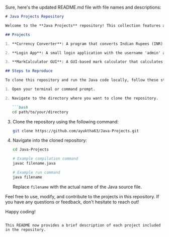 Sure, here's the updated README.md file with file names and descriptions:

```markdown
# Java Projects Repository

Welcome to the **Java Projects** repository! This collection features a variety of Java projects and programs, both completed and ongoing. Feel free to explore and leverage these projects for learning and reference purposes.

## Projects

1. **Currency Converter**: A program that converts Indian Rupees (INR) to US Dollars (USD).

2. **Login App**: A small login application with the username 'admin' and the password 'password'.

3. **MarkCalculator GUI**: A GUI-based mark calculator that calculates marks based on the last date.

## Steps to Reproduce

To clone this repository and run the Java code locally, follow these steps:

1. Open your terminal or command prompt.

2. Navigate to the directory where you want to clone the repository.

   ```bash
   cd path/to/your/directory
   ```

3. Clone the repository using the following command:

   ```bash
   git clone https://github.com/ayuktha63/Java-Projects.git
   ```

4. Navigate into the cloned repository:

   ```bash
   cd Java-Projects
   ```

   ```bash
   # Example compilation command
   javac filename.java

   # Example run command
   java filename
   ```

   Replace `filename` with the actual name of the Java source file.

Feel free to use, modify, and contribute to the projects in this repository. If you have any questions or feedback, don't hesitate to reach out!

Happy coding!
```

This README now provides a brief description of each project included in the repository.